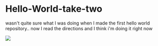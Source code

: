 Hello-World-take-two
====================
<p>wasn't quite sure what I was doing when I made the first hello world repository.. now I read the directions and I think i'm doing it right now</p>
<p> <img src=http://chemicalengineeringnews.org/wp-content/uploads/2013/02/top-50-funny-science-pictures07.jpg> </p>
